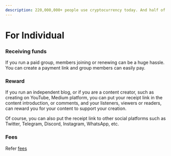 ```yaml
---
description: 220,000,000+ people use cryptocurrency today. And half of millennials prefer cryptocurrency investing over stocks.
---
```


# For Individual

### Receiving funds

If you run a paid group, members joining or renewing can be a huge hassle. You can create a payment link and group members can easily pay.

### Reward

If you run an independent blog, or if you are a content creator, such as creating on YouTube, Medium platform, you can put your receipt link in the content introduction, or comments, and your listeners, viewers or readers, can reward you for your content to support your creation.

Of course, you can also put the receipt link to other social platforms such as Twitter, Telegram, Discord, Instagram, WhatsApp, etc.

### Fees

Refer [fees](../getting-started/fees.md)